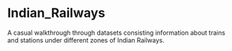 # Indian_Railways
A casual walkthrough through datasets consisting information about trains and stations under different zones of Indian Railways. 
